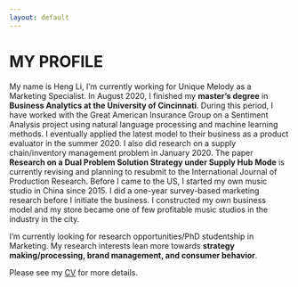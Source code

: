 ```yaml
---
layout: default
---
```


# MY PROFILE

My name is Heng Li, I’m currently working for Unique Melody as a Marketing Specialist. In August 2020, I finished my **master’s degree** in **Business Analytics at the University of Cincinnati**. During this period, I have worked with the Great American Insurance Group on a Sentiment Analysis project using natural language processing and machine learning methods. I eventually applied the latest model to their business as a product evaluator in the summer 2020. I also did research on a supply chain/inventory management problem in January 2020. The paper **Research on a Dual Problem Solution Strategy under Supply Hub Mode** is currently revising and planning to resubmit to the International Journal of Production Research. Before I came to the US, I started my own music studio in China since 2015. I did a one-year survey-based marketing research before I initiate the business. I constructed my own business model and my store became one of few profitable music studios in the industry in the city.

I’m currently looking for research opportunities/PhD studentship in Marketing. My research interests lean more towards **strategy making/processing, brand management, and consumer behavior**. 

Please see my <a href="hengli1029.github.io/docs/Heng Li Resume v2.pdf" target="_blank">CV</a> for more details.
